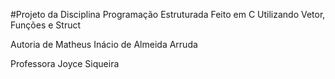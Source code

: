 #Projeto da Disciplina Programação Estruturada
Feito em C Utilizando Vetor, Funções e Struct

Autoria de Matheus Inácio de Almeida Arruda

Professora Joyce Siqueira
